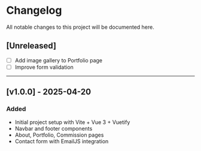 # Changelog

All notable changes to this project will be documented here.

## [Unreleased]

- [ ] Add image gallery to Portfolio page
- [ ] Improve form validation

---

## [v1.0.0] - 2025-04-20

### Added
- Initial project setup with Vite + Vue 3 + Vuetify
- Navbar and footer components
- About, Portfolio, Commission pages
- Contact form with EmailJS integration

